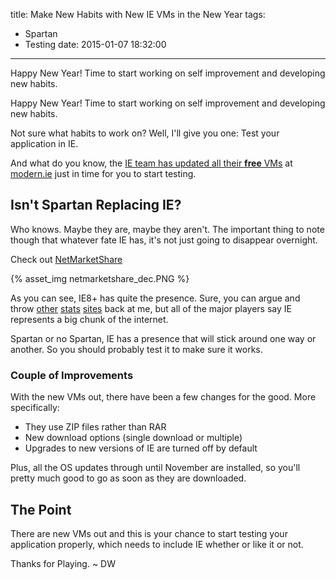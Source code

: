 title: Make New Habits with New IE VMs in the New Year
tags:
  - Spartan
  - Testing
date: 2015-01-07 18:32:00
---
Happy New Year! Time to start working on self improvement and developing new habits.
<!-- more -->

Happy New Year! Time to start working on self improvement and developing new habits.

Not sure what habits to work on? Well, I'll give you one: Test your application in IE. 

And what do you know, the [IE team has updated all their **free** VMs](http://blogs.msdn.com/b/ie/archive/2015/01/06/ie-test-vms-on-modern-ie-get-a-refresh.aspx) at [modern.ie](https://www.modern.ie/en-us/virtualization-tools) just in time for you to start testing.

## Isn't Spartan Replacing IE?

Who knows. Maybe they are, maybe they aren't. The important thing to note though that whatever fate IE has, it's not just going to disappear overnight.

Check out [NetMarketShare](http://www.netmarketshare.com/browser-market-share.aspx?qprid=0&amp;qpcustomd=0)

{% asset_img netmarketshare_dec.PNG %}

As you can see, IE8+ has quite the presence. Sure, you can argue and throw [other](http://stats.wikimedia.org/wikimedia/squids/SquidReportClients.htm) [stats](http://gs.statcounter.com/#browser-ww-monthly-201411-201412) [sites](http://www.w3counter.com/globalstats.php?year=2014&amp;month=12) back at me, but all of the major players say IE represents a big chunk of the internet. 

Spartan or no Spartan, IE has a presence that will stick around one way or another. So you should probably test it to make sure it works.

### Couple of Improvements

With the new VMs out, there have been a few changes for the good. More specifically:

*   They use ZIP files rather than RAR
*   New download options (single download or multiple)
*   Upgrades to new versions of IE are turned off by default

Plus, all the OS updates through until November are installed, so you'll pretty much good to go as soon as they are downloaded.

## The Point

There are new VMs out and this is your chance to start testing your application properly, which needs to include IE whether or like it or not.

Thanks for Playing. ~ DW